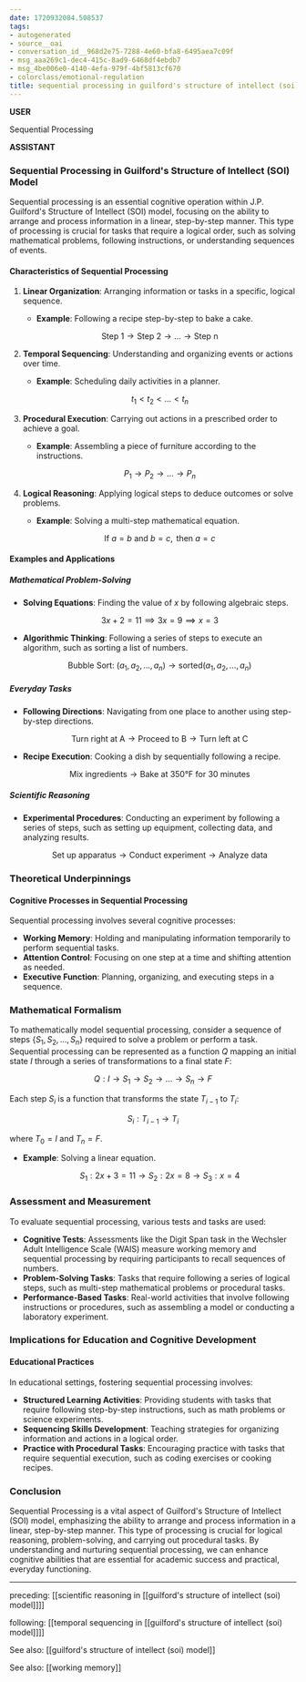 ```yaml
---
date: 1720932084.508537
tags:
- autogenerated
- source__oai
- conversation_id__968d2e75-7288-4e60-bfa8-6495aea7c09f
- msg_aaa269c1-dec4-415c-8ad9-6468df4ebdb7
- msg_4be006e0-4140-4efa-979f-4bf5813cf670
- colorclass/emotional-regulation
title: sequential processing in guilford's structure of intellect (soi) model
---
```


**USER**

Sequential Processing


**ASSISTANT**

### Sequential Processing in Guilford's Structure of Intellect (SOI) Model

Sequential processing is an essential cognitive operation within J.P. Guilford's Structure of Intellect (SOI) model, focusing on the ability to arrange and process information in a linear, step-by-step manner. This type of processing is crucial for tasks that require a logical order, such as solving mathematical problems, following instructions, or understanding sequences of events.

#### Characteristics of Sequential Processing

1. **Linear Organization**: Arranging information or tasks in a specific, logical sequence.
   - **Example**: Following a recipe step-by-step to bake a cake.
   
   $$ \text{Step 1} \rightarrow \text{Step 2} \rightarrow \ldots \rightarrow \text{Step n} $$

2. **Temporal Sequencing**: Understanding and organizing events or actions over time.
   - **Example**: Scheduling daily activities in a planner.
   
   $$ t_1 < t_2 < \ldots < t_n $$

3. **Procedural Execution**: Carrying out actions in a prescribed order to achieve a goal.
   - **Example**: Assembling a piece of furniture according to the instructions.
   
   $$ P_1 \rightarrow P_2 \rightarrow \ldots \rightarrow P_n $$

4. **Logical Reasoning**: Applying logical steps to deduce outcomes or solve problems.
   - **Example**: Solving a multi-step mathematical equation.
   
   $$ \text{If } a = b \text{ and } b = c, \text{ then } a = c $$

#### Examples and Applications

##### Mathematical Problem-Solving
- **Solving Equations**: Finding the value of $x$ by following algebraic steps.
  
  $$ 3x + 2 = 11 \implies 3x = 9 \implies x = 3 $$

- **Algorithmic Thinking**: Following a series of steps to execute an algorithm, such as sorting a list of numbers.
  
  $$ \text{Bubble Sort: } (a_1, a_2, \ldots, a_n) \rightarrow \text{sorted}(a_1, a_2, \ldots, a_n) $$

##### Everyday Tasks
- **Following Directions**: Navigating from one place to another using step-by-step directions.
  
  $$ \text{Turn right at A} \rightarrow \text{Proceed to B} \rightarrow \text{Turn left at C} $$

- **Recipe Execution**: Cooking a dish by sequentially following a recipe.
  
  $$ \text{Mix ingredients} \rightarrow \text{Bake at 350°F for 30 minutes} $$

##### Scientific Reasoning
- **Experimental Procedures**: Conducting an experiment by following a series of steps, such as setting up equipment, collecting data, and analyzing results.
  
  $$ \text{Set up apparatus} \rightarrow \text{Conduct experiment} \rightarrow \text{Analyze data} $$

### Theoretical Underpinnings

#### Cognitive Processes in Sequential Processing

Sequential processing involves several cognitive processes:

- **Working Memory**: Holding and manipulating information temporarily to perform sequential tasks.
- **Attention Control**: Focusing on one step at a time and shifting attention as needed.
- **Executive Function**: Planning, organizing, and executing steps in a sequence.

### Mathematical Formalism

To mathematically model sequential processing, consider a sequence of steps $\{S_1, S_2, \ldots, S_n\}$ required to solve a problem or perform a task. Sequential processing can be represented as a function $Q$ mapping an initial state $I$ through a series of transformations to a final state $F$:

$$ Q: I \rightarrow S_1 \rightarrow S_2 \rightarrow \ldots \rightarrow S_n \rightarrow F $$

Each step $S_i$ is a function that transforms the state $T_{i-1}$ to $T_i$:

$$ S_i: T_{i-1} \rightarrow T_i $$

where $T_0 = I$ and $T_n = F$.

- **Example**: Solving a linear equation.
  
  $$ S_1: 2x + 3 = 11 \rightarrow S_2: 2x = 8 \rightarrow S_3: x = 4 $$

### Assessment and Measurement

To evaluate sequential processing, various tests and tasks are used:

- **Cognitive Tests**: Assessments like the Digit Span task in the Wechsler Adult Intelligence Scale (WAIS) measure working memory and sequential processing by requiring participants to recall sequences of numbers.
- **Problem-Solving Tasks**: Tasks that require following a series of logical steps, such as multi-step mathematical problems or procedural tasks.
- **Performance-Based Tasks**: Real-world activities that involve following instructions or procedures, such as assembling a model or conducting a laboratory experiment.

### Implications for Education and Cognitive Development

#### Educational Practices

In educational settings, fostering sequential processing involves:

- **Structured Learning Activities**: Providing students with tasks that require following step-by-step instructions, such as math problems or science experiments.
- **Sequencing Skills Development**: Teaching strategies for organizing information and actions in a logical order.
- **Practice with Procedural Tasks**: Encouraging practice with tasks that require sequential execution, such as coding exercises or cooking recipes.

### Conclusion

Sequential Processing is a vital aspect of Guilford's Structure of Intellect (SOI) model, emphasizing the ability to arrange and process information in a linear, step-by-step manner. This type of processing is crucial for logical reasoning, problem-solving, and carrying out procedural tasks. By understanding and nurturing sequential processing, we can enhance cognitive abilities that are essential for academic success and practical, everyday functioning.


---

preceding: [[scientific reasoning in [[guilford's structure of intellect (soi) model]]]]  


following: [[temporal sequencing in [[guilford's structure of intellect (soi) model]]]]

See also: [[guilford's structure of intellect (soi) model]]


See also: [[working memory]]